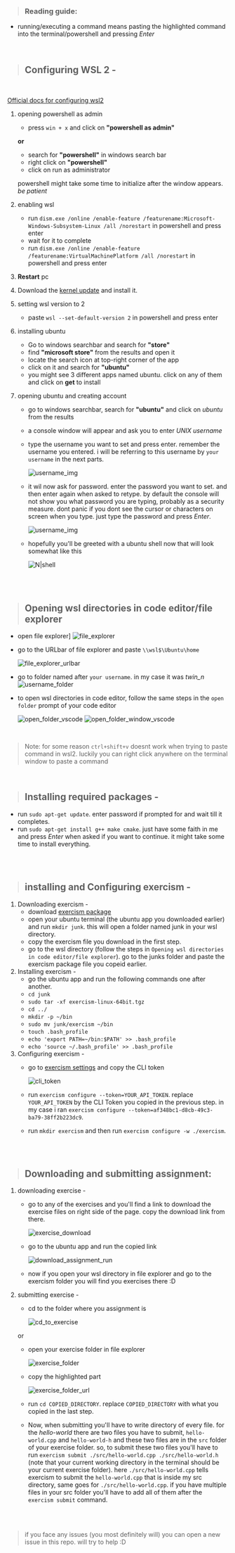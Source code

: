 > ### Reading guide:
 - running/executing a command means pasting the highlighted command into the terminal/powershell and pressing *Enter*

<br>

> ## **Configuring WSL 2** -
<br>

[Official docs for configuring wsl2](https://docs.microsoft.com/en-us/windows/wsl/install-win10)

1. opening powershell as admin
    - press `win + x` and click on **"powershell as admin"** 

    **or** 
    - search for **"powershell"** in windows search bar
    - right click on **"powershell"** 
    - click on run as administrator  

    powershell might take some time to initialize after the window appears. *be patient*
2. enabling wsl
    - run `dism.exe /online /enable-feature /featurename:Microsoft-Windows-Subsystem-Linux /all /norestart` in powershell and press enter
    - wait for it to complete
    - run `dism.exe /online /enable-feature /featurename:VirtualMachinePlatform /all /norestart` in powershell and press enter
3. **Restart** pc 
4. Download the [kernel update](https://wslstorestorage.blob.core.windows.net/wslblob/wsl_update_x64.msi) and install it.
5. setting wsl version to 2
    - paste `wsl --set-default-version 2` in powershell and press enter
6. installing ubuntu
    - Go to windows searchbar and search for **"store"**
    - find **"microsoft store"** from the results and open it
    - locate the search icon at top-right corner of the app
    - click on it and search for **"ubuntu"** 
    - you might see 3 different apps named ubuntu. click on any of them and click on **get** to install
7. opening ubuntu and creating account
    - go to windows searchbar, search for **"ubuntu"** and click on *ubuntu* from the results
    - a console window will appear and ask you to enter *UNIX username*
    - type the username you want to set and press enter. remember the username you entered. i will be referring to this username by `your username` in the next parts.

      ![username_img](./username.PNG)
    - it wil now ask for password. enter the password you want to set. and then enter again when asked to retype. by default the console will not show you what password you are typing, probably as a security measure. dont panic if you dont see the cursor or characters on screen when you type. just type the password and press *Enter*.
    
      ![username_img](./password.PNG)
    - hopefully you'll be greeted with a ubuntu shell now that will look somewhat like this 
      
      ![N|shell](shell.png)

<br><br>

> ## **Opening wsl directories in code editor/file explorer**  
- open file explorer] ![file_explorer](file_explorer.PNG)
- go to the URLbar of file explorer and paste `\\wsl$\Ubuntu\home` 

  ![file_explorer_urlbar](file_explorer_urlbar.png)
- go to folder named after `your username`. in my case it was *twin_n*
  ![username_folder](username_folder.png)
- to open wsl directories in code editor, follow the same steps in the `open folder` prompt of your code editor 

  ![open_folder_vscode](open_folder_vscode.png)
  ![open_folder_window_vscode](open_folder_window_vscode.png)

<br>

> Note: for some reason `ctrl+shift+v` doesnt work when trying to paste command in wsl2. luckily you can right click anywhere on the terminal window to paste a command

<br>

> ## **Installing required packages** -
  - run `sudo apt-get update`. enter password if prompted for and wait till it completes.
  - run `sudo apt-get install g++ make cmake`. just have some faith in me and press *Enter* when asked if you want to continue. it might take some time to install everything.

<br><br>

> ## **installing and Configuring exercism** - 
1. Downloading exercism -
    - download [exercism package](https://github.com/exercism/cli/releases/download/v3.0.13/exercism-linux-64bit.tgz)
    - open your ubuntu terminal (the ubuntu app you downloaded earlier) and run `mkdir junk`. this will open a folder named junk in your wsl directory.
    - copy the exercism file you download in the first step.
    - go to the wsl directory (follow the steps in `Opening wsl directories in code editor/file explorer`). go to the junks folder and paste the exercism package file you copeid earlier.
2. Installing exercism - 
    - go the ubuntu app and run the following commands one after another.
    - `cd junk`
    - `sudo tar -xf exercism-linux-64bit.tgz`
    - `cd ../`
    - `mkdir -p ~/bin`
    - `sudo mv junk/exercism ~/bin`
    - `touch .bash_profile`
    - `echo 'export PATH=~/bin:$PATH' >> .bash_profile`
    - `echo 'source ~/.bash_profile' >> .bash_profile`
3. Configuring exercism - 
    - go to [exercism settings](https://exercism.io/my/settings) and copy the CLI token 

      ![cli_token](cli_token.png)
    - run `exercism configure --token=YOUR_API_TOKEN`. replace `YOUR_API_TOKEN` by the CLI Token you copied in the previous step. in my case i ran `exercism configure --token=af348bc1-d8cb-49c3-ba79-38ff2b223dc9`.
    - run `mkdir exercism` and then run `exercism configure -w ./exercism`.

<br><br>

> ## **Downloading and submitting assignment**:
1. downloading exercise - 
    - go to any of the exercises and you'll find a link to download the exercise files on right side of the page. copy the download link from there.

      ![exercise_download](exercise_download.png)
    - go to the ubuntu app and run the copied link 

      ![download_assignment_run](download_assignment_run.png)
    - now if you open your wsl directory in file explorer and go to the exercism folder you will find you exercises there :D
2. submitting exercise - 
    - cd to the folder where you assignment is

      ![cd_to_exercise](cd_to_exercise.png)
    
    or

    - open your exercise folder in file explorer

      ![exercise_folder](exercise_folder.png)
    - copy the highlighted part

      ![exercise_folder_url](exercise_folder_url.PNG)
    - run `cd COPIED_DIRECTORY`. replace `COPIED_DIRECTORY` with what you copied in the last step.
    - Now, when submitting you'll have to write directory of every file. for the *hello-world* there are two files you have to submit, `hello-world.cpp` and `hello-world-h` and these two files are in the `src` folder of your exercise folder. so, to submit these two files you'll have to run `exercism submit ./src/hello-world.cpp ./src/hello-world.h` (note that your current working directory in the terminal should be your current exercise folder). here `./src/hello-world.cpp` tells exercism to submit the `hello-world.cpp` that is inside my src directory, same goes for `./src/hello-world.cpp`. if you have multiple files in your src folder you'll have to add all of them after the `exercism submit` command.

<br><br>

> if you face any issues (you most definitely will) you can open a new issue in this repo. will try to help :D

